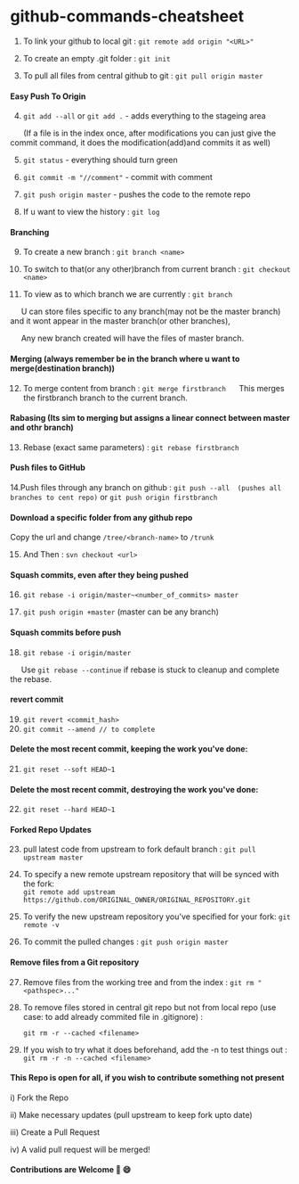 # github-commands-cheatsheet
1. To link your github to local git : `git remote add origin "<URL>"`

2. To create an empty .git folder : `git init`

3. To pull all files from central github to git : `git pull origin master`

#### Easy Push To Origin
4. `git add --all` or `git add .` - adds everything to the stageing area

 &nbsp;&nbsp;&nbsp;&nbsp;&nbsp; (If a file is in the index once, after modifications you can just give the commit command, it does the modification(add)and commits it as well)


5. `git status` - everything should turn green

6. `git commit -m "//comment"` - commit with comment

7. `git push origin master` - pushes the code to the remote repo

8. If u want to view the history : `git log`

#### Branching

9. To create a new branch : `git branch <name>`

10. To switch to that(or any other)branch from current branch : `git checkout <name>`

11. To view as to which branch we are currently : `git branch`

 &nbsp;&nbsp;&nbsp;&nbsp;&nbsp;U can store files specific to any branch(may not be the master branch) and it wont appear in the master branch(or other branches), 
 
 &nbsp;&nbsp;&nbsp;&nbsp;&nbsp;Any new branch created will have the files of master branch.

#### Merging (always remember be in the branch where u want to merge(destination branch))

12. To merge content from <name> branch : `git merge firstbranch`
&nbsp;&nbsp;&nbsp;&nbsp;&nbsp;This merges the firstbranch branch to the current branch.

#### Rabasing (Its sim to merging but assigns a linear connect between master and othr branch)

13. Rebase (exact same parameters) : `git rebase firstbranch`

#### Push files to GitHub

14.Push files through any branch on github : `git push --all  (pushes all branches to cent repo)` or
`git push origin firstbranch`

#### Download a specific folder from any github repo
Copy the url and change `/tree/<branch-name>` to `/trunk`
 
15. And Then : `svn checkout <url>`

#### Squash commits, even after they being pushed
16. `git rebase -i origin/master~<number_of_commits> master`

17. `git push origin +master` (master can be any branch)

#### Squash commits before push
18. `git rebase -i origin/master`

&nbsp;&nbsp;&nbsp;&nbsp;&nbsp;Use `git rebase --continue` if rebase is stuck to cleanup and complete the rebase.
#### revert commit
19. `git revert <commit_hash>`
20. `git commit --amend // to complete`
#### Delete the most recent commit, keeping the work you've done:
21. `git reset --soft HEAD~1`
#### Delete the most recent commit, destroying the work you've done:
22. `git reset --hard HEAD~1`

#### Forked Repo Updates
23. pull latest code from upstream <branch> to fork default branch : `git pull upstream master` 
24. To specify a new remote upstream repository that will be synced with the fork:<br/>
    `git remote add upstream https://github.com/ORIGINAL_OWNER/ORIGINAL_REPOSITORY.git` 
 
26. To verify the new upstream repository you've specified for your fork: `git remote -v`

26. To commit the pulled changes : `git push origin master`

#### Remove files from a Git repository
27.  Remove files from the working tree and from the index : `git rm "<pathspec>..."` 

28. To remove files stored in central git repo but not from local repo (use case: to add already commited file in .gitignore) : 
    
    `git rm -r --cached <filename>`

29. If you wish to try what it does beforehand, add the -n to test things out : `git rm -r -n --cached <filename>`


#### This Repo is open for all, if you wish to contribute something not present
i) Fork the Repo

ii) Make necessary updates (pull upstream to keep fork upto date)

iii) Create a Pull Request

iv) A valid pull request will be merged!
#### Contributions are Welcome  :blue_heart: :smile:
